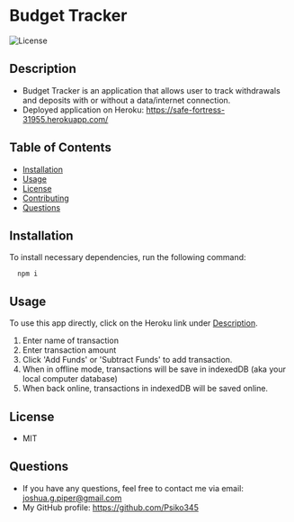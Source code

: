 # Budget Tracker
  ![License](https://img.shields.io/github/license/roukell/budget_tracker)


  ## Description
  * Budget Tracker is an application that allows user to track withdrawals and deposits with or without a data/internet connection.
  * Deployed application on Heroku: https://safe-fortress-31955.herokuapp.com/

  ## Table of Contents
  * [Installation](#installation)
  * [Usage](#Usage)
  * [License](#License)
  * [Contributing](#Contributing)
  * [Questions](#Questions)

  ## Installation
  To install necessary dependencies, run the following command:

      npm i

  ## Usage
  To use this app directly, click on the Heroku link under [Description](#Description). 
 1. Enter name of transaction
 2. Enter transaction amount
 3. Click 'Add Funds' or 'Subtract Funds' to add transaction.
 4. When in offline mode, transactions will be save in indexedDB (aka your local computer database)
 5. When back online, transactions in indexedDB will be saved online.

  ## License
  * MIT

  ## Questions
  * If you have any questions, feel free to contact me via email: joshua.g.piper@gmail.com
  * My GitHub profile: https://github.com/Psiko345
